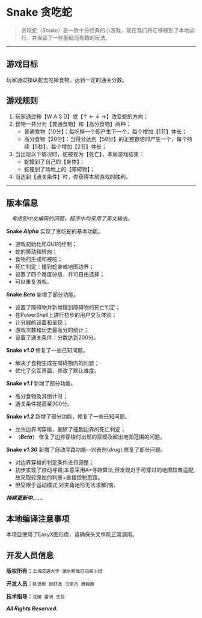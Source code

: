 # Snake 贪吃蛇

>贪吃蛇（*Snake*）是一款十分经典的小游戏，现在我们将它移植到了本地运行，并保留了一些基础而有趣的玩法。

---

## 游戏目标

玩家通过操纵蛇去吃掉食物，达到一定的通关分数。

## 游戏规则

1. 玩家通过按【W A S D】或【↑ ← ↓ →】改变蛇的方向；
2. 食物一共分为【普通食物】和【高分食物】两种：
   - 普通食物【10分】：每吃掉一个即产生下一个，每个增加【1节】体长；
   - 高分食物【20分】：当得分达到【50分】的正整数倍时产生一个，每个持续【5秒】，每个增加【2节】体长；
3. 当出现以下情况时，蛇被视为【死亡】，本局游戏结束：
   - 蛇撞到了自己的【身体】；
   - 蛇撞到了场地上的【障碍物】；
4. 当达到【通关条件】时，你获得本局游戏的胜利。

---

## 版本信息

&emsp;*考虑到中文编码的问题，程序中均采用了英文输出。*

**Snake *Alpha***
实现了贪吃蛇的基本功能。

- 游戏初始化和GUI的绘制；
- 蛇的移动和转向；
- 食物的生成和被吃；
- 死亡判定：撞到蛇身或地图边界；
- 设置了四个难度分级，并可自由选择；
- 可以重复游戏。

**Snake *Beta***
新增了部分功能。

- 设置了障碍物并新增撞到障碍物的死亡判定；
- 在PowerShell上进行初步的用户交互体验；
- 计分器的设置和呈现；
- 游戏次数和历史最高分的统计；
- 设置了通关条件：分数达到200分。

**Snake *v1.0***
修复了一些已知问题。

- 解决了食物生成在障碍物内的问题；
- 优化了交互界面，修改了默认难度。

**Snake *v1.1***
新增了部分功能。

- 高分食物及其倒计时；
- 通关条件提高至300分。

**Snake *v1.2***
新增了部分功能，修复了一些已知问题。

- 允许边界间穿梭，删除了撞到边界的死亡判定；
- （***Beta***） 修复了边界穿梭时出现的穿模及超出地图范围的问题。

**Snake *v1.30***
新增了自动寻路功能--兴奋剂(drug),修复了部分问题。

- 对边界穿梭的判定条件进行调整；
- 初步实现了自动寻路,本意采用A*寻路算法,但发现对于可穿过的地图较难适配,故采取较原始的判断+直接控制思路。
- 但受限于运动模式,对夹角地形无法求解(恼。

***持续更新中……***

## 本地编译注意事项

本项目使用了EasyX图形库，请确保头文件能正常调用。

## 开发人员信息

**版权所有：**`上海交通大学 潮水啊我已归来小组`

**开发人员：**`陈潇雨 颜舒逸 马崇杰 周翰鹏`

**技术指导：**`沈耀 雷洲 王哲`

***All Rights Reserved.***
